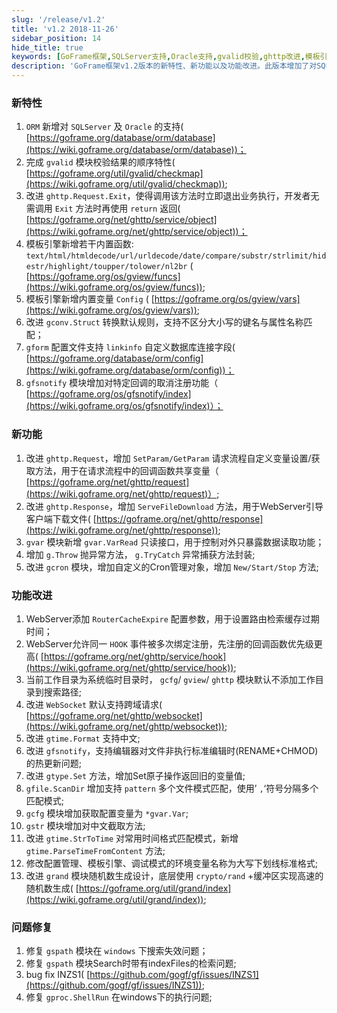 ```yaml
---
slug: '/release/v1.2'
title: 'v1.2 2018-11-26'
sidebar_position: 14
hide_title: true
keywords: [GoFrame框架,SQLServer支持,Oracle支持,gvalid校验,ghttp改进,模板引擎函数,gconv改进,gform配置,gfsnotify,WebSocket跨域]
description: 'GoFrame框架v1.2版本的新特性、新功能以及功能改进。此版本增加了对SQLServer和Oracle数据库的支持，完善了gvalid模块的顺序特性，改进了ghttp.Request的处理机制。模板引擎新增多种内置函数，并在gvar、gform、gfsnotify等模块中进行了多项升级和优化。'
---
```


### 新特性

1. `ORM` 新增对 `SQLServer` 及 `Oracle` 的支持( [https://goframe.org/database/orm/database](https://wiki.goframe.org/database/orm/database))；
2. 完成 `gvalid` 模块校验结果的顺序特性( [https://goframe.org/util/gvalid/checkmap](https://wiki.goframe.org/util/gvalid/checkmap));
3. 改进 `ghttp.Request.Exit`，使得调用该方法时立即退出业务执行，开发者无需调用 `Exit` 方法时再使用 `return` 返回( [https://goframe.org/net/ghttp/service/object](https://wiki.goframe.org/net/ghttp/service/object))；
4. 模板引擎新增若干内置函数: `text/html/htmldecode/url/urldecode/date/compare/substr/strlimit/hidestr/highlight/toupper/tolower/nl2br` ( [https://goframe.org/os/gview/funcs](https://wiki.goframe.org/os/gview/funcs));
5. 模板引擎新增内置变量 `Config` ( [https://goframe.org/os/gview/vars](https://wiki.goframe.org/os/gview/vars));
6. 改进 `gconv.Struct` 转换默认规则，支持不区分大小写的键名与属性名称匹配；
7. `gform` 配置文件支持 `linkinfo` 自定义数据库连接字段( [https://goframe.org/database/orm/config](https://wiki.goframe.org/database/orm/config))；
8. `gfsnotify` 模块增加对特定回调的取消注册功能（ [https://goframe.org/os/gfsnotify/index](https://wiki.goframe.org/os/gfsnotify/index)）；

### 新功能

1. 改进 `ghttp.Request`，增加 `SetParam/GetParam` 请求流程自定义变量设置/获取方法，用于在请求流程中的回调函数共享变量（ [https://goframe.org/net/ghttp/request](https://wiki.goframe.org/net/ghttp/request)）;
2. 改进 `ghttp.Response`，增加 `ServeFileDownload` 方法，用于WebServer引导客户端下载文件( [https://goframe.org/net/ghttp/response](https://wiki.goframe.org/net/ghttp/response));
3. `gvar` 模块新增 `gvar.VarRead` 只读接口，用于控制对外只暴露数据读取功能；
4. 增加 `g.Throw` 抛异常方法， `g.TryCatch` 异常捕获方法封装;
5. 改进 `gcron` 模块，增加自定义的Cron管理对象，增加 `New/Start/Stop` 方法;

### 功能改进

1. WebServer添加 `RouterCacheExpire` 配置参数，用于设置路由检索缓存过期时间；
2. WebServer允许同一 `HOOK` 事件被多次绑定注册，先注册的回调函数优先级更高( [https://goframe.org/net/ghttp/service/hook](https://wiki.goframe.org/net/ghttp/service/hook));
3. 当前工作目录为系统临时目录时， `gcfg`/ `gview`/ `ghttp` 模块默认不添加工作目录到搜索路径;
4. 改进 `WebSocket` 默认支持跨域请求( [https://goframe.org/net/ghttp/websocket](https://wiki.goframe.org/net/ghttp/websocket));
5. 改进 `gtime.Format` 支持中文;
6. 改进 `gfsnotify`，支持编辑器对文件非执行标准编辑时(RENAME+CHMOD)的热更新问题;
7. 改进 `gtype.Set` 方法，增加Set原子操作返回旧的变量值;
8. `gfile.ScanDir` 增加支持 `pattern` 多个文件模式匹配，使用’ `,`‘符号分隔多个匹配模式;
9. `gcfg` 模块增加获取配置变量为 `*gvar.Var`;
10. `gstr` 模块增加对中文截取方法;
11. 改进 `gtime.StrToTime` 对常用时间格式匹配模式，新增 `gtime.ParseTimeFromContent` 方法;
12. 修改配置管理、模板引擎、调试模式的环境变量名称为大写下划线标准格式;
13. 改进 `grand` 模块随机数生成设计，底层使用 `crypto/rand` +缓冲区实现高速的随机数生成( [https://goframe.org/util/grand/index](https://wiki.goframe.org/util/grand/index));

### 问题修复

1. 修复 `gspath` 模块在 `windows` 下搜索失效问题；
2. 修复 `gspath` 模块Search时带有indexFiles的检索问题;
3. bug fix INZS1( [https://github.com/gogf/gf/issues/INZS1](https://github.com/gogf/gf/issues/INZS1));
4. 修复 `gproc.ShellRun` 在windows下的执行问题;